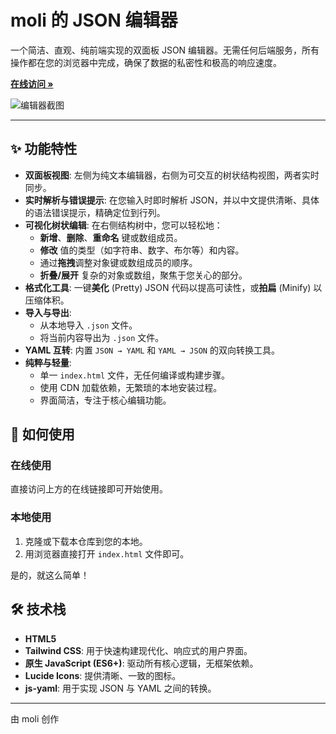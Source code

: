 
# moli 的 JSON 编辑器

一个简洁、直观、纯前端实现的双面板 JSON 编辑器。无需任何后端服务，所有操作都在您的浏览器中完成，确保了数据的私密性和极高的响应速度。

**[在线访问 &raquo;](在此处插入你的在线演示链接)**

![编辑器截图](在此处插入你的编辑器截图链接)

---

## ✨ 功能特性

*   **双面板视图**: 左侧为纯文本编辑器，右侧为可交互的树状结构视图，两者实时同步。
*   **实时解析与错误提示**: 在您输入时即时解析 JSON，并以中文提供清晰、具体的语法错误提示，精确定位到行列。
*   **可视化树状编辑**: 在右侧结构树中，您可以轻松地：
    *   **新增**、**删除**、**重命名** 键或数组成员。
    *   **修改** 值的类型（如字符串、数字、布尔等）和内容。
    *   通过**拖拽**调整对象键或数组成员的顺序。
    *   **折叠/展开** 复杂的对象或数组，聚焦于您关心的部分。
*   **格式化工具**: 一键**美化** (Pretty) JSON 代码以提高可读性，或**拍扁** (Minify) 以压缩体积。
*   **导入与导出**:
    *   从本地导入 `.json` 文件。
    *   将当前内容导出为 `.json` 文件。
*   **YAML 互转**: 内置 `JSON → YAML` 和 `YAML → JSON` 的双向转换工具。
*   **纯粹与轻量**:
    *   单一 `index.html` 文件，无任何编译或构建步骤。
    *   使用 CDN 加载依赖，无繁琐的本地安装过程。
    *   界面简洁，专注于核心编辑功能。

## 🚀 如何使用

### 在线使用
直接访问上方的在线链接即可开始使用。

### 本地使用
1.  克隆或下载本仓库到您的本地。
2.  用浏览器直接打开 `index.html` 文件即可。

是的，就这么简单！

## 🛠️ 技术栈

*   **HTML5**
*   **Tailwind CSS**: 用于快速构建现代化、响应式的用户界面。
*   **原生 JavaScript (ES6+)**: 驱动所有核心逻辑，无框架依赖。
*   **Lucide Icons**: 提供清晰、一致的图标。
*   **js-yaml**: 用于实现 JSON 与 YAML 之间的转换。




---
由 moli 创作
```
